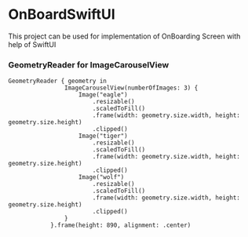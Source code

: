 # OnBoardSwiftUI
This project can be used for implementation of OnBoarding Screen with help of SwiftUI



### GeometryReader for ImageCarouselView
```
GeometryReader { geometry in
                ImageCarouselView(numberOfImages: 3) {
                    Image("eagle")
                        .resizable()
                        .scaledToFill()
                        .frame(width: geometry.size.width, height: geometry.size.height)
                        .clipped()
                    Image("tiger")
                        .resizable()
                        .scaledToFill()
                        .frame(width: geometry.size.width, height: geometry.size.height)
                        .clipped()
                    Image("wolf")
                        .resizable()
                        .scaledToFill()
                        .frame(width: geometry.size.width, height: geometry.size.height)
                        .clipped()
                }
            }.frame(height: 890, alignment: .center)
```
